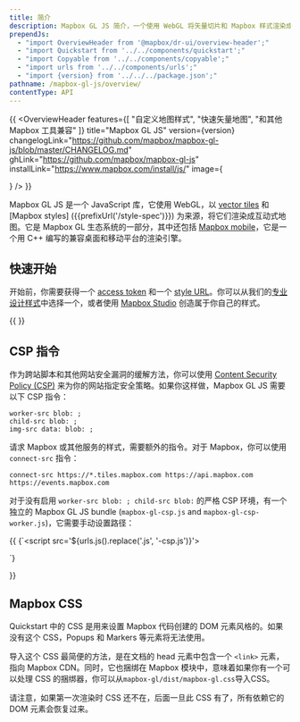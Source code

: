 ```yaml
---
title: 简介
description: Mapbox GL JS 简介，一个使用 WebGL 将矢量切片和 Mapbox 样式渲染成交互式地图的 JavaScript 库。
prependJs:
  - "import OverviewHeader from '@mapbox/dr-ui/overview-header';"
  - "import Quickstart from '../../components/quickstart';"
  - "import Copyable from '../../components/copyable';"
  - "import urls from '../../components/urls';"
  - "import {version} from '../../../package.json';"
pathname: /mapbox-gl-js/overview/
contentType: API
---
```


{{
    <OverviewHeader
    features={[
        "自定义地图样式",
        "快速矢量地图",
        "和其他 Mapbox 工具兼容"
    ]}
    title="Mapbox GL JS"
    version={version}
    changelogLink="https://github.com/mapbox/mapbox-gl-js/blob/master/CHANGELOG.md"
    ghLink="https://github.com/mapbox/mapbox-gl-js"
    installLink="https://www.mapbox.com/install/js/"
    image={<div />}
    />
}}

Mapbox GL JS 是一个 JavaScript 库，它使用 WebGL，以 [vector tiles](https://docs.mapbox.com/help/glossary/vector-tiles/) 和 [Mapbox styles] ({{prefixUrl('/style-spec')}}) 为来源，将它们渲染成互动式地图。它是 Mapbox GL 生态系统的一部分，其中还包括 [Mapbox mobile](https://www.mapbox.com/mobile/)，它是一个用 C++ 编写的兼容桌面和移动平台的渲染引擎。

## 快速开始

开始前，你需要获得一个 [access token](https://docs.mapbox.com/help/how-mapbox-works/access-tokens/) 和一个 [style URL](https://docs.mapbox.com/help/glossary/style-url/)。你可以从我们的[专业设计样式](https://docs.mapbox.com/api/maps/#styles)中选择一个，或者使用 [Mapbox Studio](https://www.mapbox.com/studio/) 创造属于你自己的样式。


{{
<Quickstart />
}}


## CSP 指令

作为跨站脚本和其他网站安全漏洞的缓解方法，你可以使用 [Content Security Policy (CSP)](https://developer.mozilla.org/en-US/docs/Web/Security/CSP) 来为你的网站指定安全策略。如果你这样做，Mapbox GL JS 需要以下 CSP 指令：

```
worker-src blob: ;
child-src blob: ;
img-src data: blob: ;
```

请求 Mapbox 或其他服务的样式，需要额外的指令。对于 Mapbox，你可以使用 `connect-src` 指令：

```
connect-src https://*.tiles.mapbox.com https://api.mapbox.com https://events.mapbox.com
```

对于没有启用 <code>worker-src blob: ; child-src blob:</code> 的严格 CSP 环境，有一个独立的 Mapbox GL JS bundle (`mapbox-gl-csp.js` and `mapbox-gl-csp-worker.js`)，它需要手动设置路径：


{{
<Copyable lang="html">{`<script src='${urls.js().replace('.js', '-csp.js')}'></script>
<script>
mapboxgl.workerUrl = "${urls.js().replace('.js', '-csp-worker.js')}";
...
</script>`}</Copyable>
}}

## Mapbox CSS

Quickstart 中的 CSS 是用来设置 Mapbox 代码创建的 DOM 元素风格的。如果没有这个 CSS，Popups 和 Markers 等元素将无法使用。

导入这个 CSS 最简便的方法，是在文档的 head 元素中包含一个 `<link>` 元素，指向 Mapbox CDN。同时，它也捆绑在 Mapbox 模块中，意味着如果你有一个可以处理 CSS 的捆绑器，你可以从`mapbox-gl/dist/mapbox-gl.css`导入CSS。

请注意，如果第一次渲染时 CSS 还不在，后面一旦此 CSS 有了，所有依赖它的 DOM 元素会恢复过来。